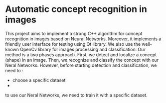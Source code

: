 # Automatic concept recognition in images

This project aims to implement a strong C++ algorithm for concept recognition in images based on Neural Networks. Moreover, it implements a friendly user interface for testing using Qt library. We also use the well-known OpenCv library for images processing and classification. Our method is a two phases approach. First, we detect and localize a concept (shape) in an image. Then, we recognize and classify the concept with our Neral Networks. However, before starting detection and classification, we need to :

- choose a specific dataset
- 
to use our Neral Networks, we need to train it with a specific dataset.


